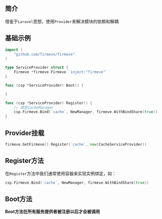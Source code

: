 ## 简介
借鉴于`Laravel`思想，使用`Provider`来解决模块的依赖和解耦

## 基础示例

```go
import (
	"github.com/firmeve/firmeve"
)

type ServiceProvider struct {
	Firmeve *firmeve.Firmeve `inject:"firmeve"`
}

func (csp *ServiceProvider) Boot() {

}

func (csp *ServiceProvider) Register() {
	// 绑定CacheManager
	csp.Firmeve.Bind(`cache`, NewManager, firmeve.WithBindShare(true))
}
```

## Provider挂载
```go
firmeve.GetFirmeve().Register(`cache`, new(CacheServiceProvider))
```

## Register方法

在`Register`方法中我们通常使用容器来实现实例绑定，如：

```go
csp.Firmeve.Bind(`cache`, NewManager, firmeve.WithBindShare(true))
```

## Boot方法
**Boot方法在所有服务提供者被注册以后才会被调用**
